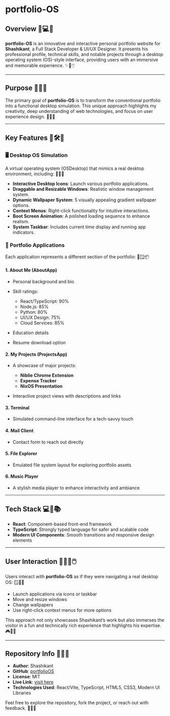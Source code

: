 # portfolio-OS 

## Overview 🎨💻🌟

**portfolio-OS** is an innovative and interactive personal portfolio website for **Shashikant**, a Full Stack Developer & UI/UX Designer. It presents his professional profile, technical skills, and notable projects through a desktop operating system (OS)-style interface, providing users with an immersive and memorable experience. ✨🧠🖱️

---

## Purpose 🎯🔧💡

The primary goal of **portfolio-OS** is to transform the conventional portfolio into a functional desktop simulation. This unique approach highlights my creativity, deep understanding of web technologies, and focus on user experience design. 🎨🧠🚀

---

## Key Features 🌈🛠️🧩

### 🖥️ Desktop OS Simulation

A virtual operating system (OSDesktop) that mimics a real desktop environment, including: 💾🔲📁

* **Interactive Desktop Icons**: Launch various portfolio applications.
* **Draggable and Resizable Windows**: Realistic window management system.
* **Dynamic Wallpaper System**: 5 visually appealing gradient wallpaper options.
* **Context Menus**: Right-click functionality for intuitive interactions.
* **Boot Screen Animation**: A polished loading sequence to enhance realism.
* **System Taskbar**: Includes current time display and running app indicators.

### 📂 Portfolio Applications

Each application represents a different section of the portfolio: 🧭🪟📦

#### 1. **About Me (AboutApp)**

* Personal background and bio
* Skill ratings:

  * React/TypeScript: 90%
  * Node.js: 85%
  * Python: 80%
  * UI/UX Design: 75%
  * Cloud Services: 85%
* Education details
* Resume download option

#### 2. **My Projects (ProjectsApp)**

* A showcase of major projects:

  * **Niblie Chrome Extension**
  * **Expense Tracker**
  * **NixOS Presentation**
* Interactive project views with descriptions and links

#### 3. **Terminal**

* Simulated command-line interface for a tech-savvy touch

#### 4. **Mail Client**

* Contact form to reach out directly

#### 5. **File Explorer**

* Emulated file system layout for exploring portfolio assets

#### 6. **Music Player**

* A stylish media player to enhance interactivity and ambiance

---

## Tech Stack 💻🧰📚

* **React**: Component-based front-end framework
* **TypeScript**: Strongly typed language for safer and scalable code
* **Modern UI Components**: Smooth transitions and responsive design elements

---

## User Interaction 🧑‍💻🔄🖱️

Users interact with **portfolio-OS** as if they were navigating a real desktop OS: 🪟🔗🧭

* Launch applications via icons or taskbar
* Move and resize windows
* Change wallpapers
* Use right-click context menus for more options

This approach not only showcases Shashikant’s work but also immerses the visitor in a fun and technically rich experience that highlights his expertise. 🎮🧠💼

---

## Repository Info 📁📝🔗

* **Author**: Shashikant
* **GitHub**: [portfolioOS](https://github.com/shashix07/portfolio-OS)
* **License**: MIT
* **Live Link**: [visit here](https://webos-portfolio.vercel.app/)
* **Technologies Used**: React/Vite, TypeScript, HTML5, CSS3, Modern UI Libraries

Feel free to explore the repository, fork the project, or reach out with feedback. 🙌🚀💬
